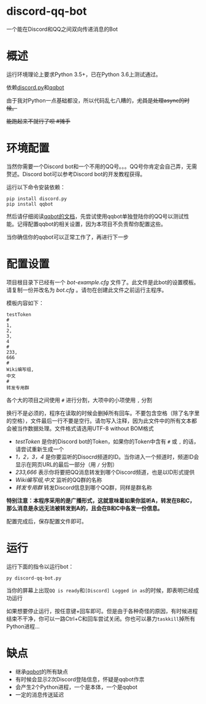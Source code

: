 # discord-qq-bot

一个能在Discord和QQ之间双向传递消息的Bot

# 概述

运行环境理论上要求Python 3.5+，已在Python 3.6上测试通过。

依赖[discord.py](https://github.com/Rapptz/discord.py)和[qqbot](https://github.com/pandolia/qqbot)

由于我对Python一点基础都没，所以代码乱七八糟的，~~尤其是处理async的时候。~~

~~能跑起来不就行了呗 \#摊手~~

# 环境配置

当然你需要一个Discord bot和一个不用的QQ号。。。QQ号你肯定会自己弄，无需赘述。Discord bot可以参考Discord bot的开发教程获得。

运行以下命令安装依赖：

```
pip install discord.py
pip install qqbot
```

然后请仔细阅读[qqbot的文档](https://github.com/pandolia/qqbot)，先尝试使用qqbot单独登陆你的QQ号以测试性能。记得配置qqbot的相关设置，因为本项目不负责帮你配置这些。

当你确信你的qqbot可以正常工作了，再进行下一步

# 配置设置

项目根目录下已经有一个 *bot-example.cfg* 文件了。此文件是此bot的设置模板。请复制一份并改名为 *bot.cfg* 。请勿在创建此文件之前运行主程序。

模板内容如下：

```
testToken
#
1,
2,
3,
4
#
233,
666
#
Wiki编写组,
中文
#
转发专用群
```

各个大的项目之间使用 ```#``` 进行分割，大项中的小项使用 ```,``` 分割

换行不是必须的，程序在读取的时候会删掉所有回车。不要包含空格（除了名字里的空格），文件最后一行不要是空行。请勿写入注释，因为此文件中的所有文本都会被当作数据处理。文件格式请选用UTF-8 without BOM格式

* *testToken* 是你的Discord bot的Token，如果你的Token中含有 ```#``` 或 ```,``` 的话，请尝试重新生成一个
* *1，2，3，4* 是你要监听的Disocrd频道的ID。当你进入一个频道时，频道ID会显示在网页URL的最后一部分（用 ```/``` 分割）
* *233,666* 表示你将要把QQ消息转发到哪个Discord频道，也是以ID形式提供
* *Wiki编写组,中文* 监听的QQ群的名称
* *转发专用群* 转发Discord信息到哪个QQ群，同样是群名称

**特别注意：本程序采用的是广播形式，这就意味着如果你监听A，转发在B和C，那么消息是永远无法被转发到A的，且会在B和C中各发一份信息。**

配置完成后，保存配置文件即可。

# 运行

运行下面的指令以运行bot：

```
py discord-qq-bot.py
```

当你的屏幕上出现```QQ is ready```和```[Discord] Logged in as```的时候，即表明已经成功运行

如果想要停止运行，按任意键+回车即可。但是由于各种奇怪的原因，有时候进程结束不干净，你可以一路Ctrl+C和回车尝试关闭。你也可以暴力```taskkill```掉所有Python进程...

# 缺点

* 继承[qqbot](https://github.com/pandolia/qqbot)的所有缺点
* 有时候会显示2次Discord登陆信息，怀疑是qqbot作祟
* 会产生2个Python进程，一个是本体，一个是qqbot
* 一定的消息传送延迟
